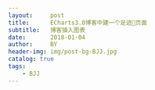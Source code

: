 ```yaml
---
layout:     post
title:      ECharts3.0博客中建一个足迹👣页面
subtitle:   博客插入图表
date:       2018-01-04
author:     BY
header-img: img/post-bg-BJJ.jpg
catalog: true
tags:
    - BJJ
---
```

<div id="myMap" style="width: 100%;height:600px;"></div>
<script type="text/javascript" src="http://echarts.baidu.com/gallery/vendors/echarts/echarts-all-3.js"></script>

<script type="text/javascript" src="http://echarts.baidu.com/gallery/vendors/echarts/map/js/china.js"></script>
<script>
    var myChart = echarts.init(document.getElementById('myMap'));

var data = [
    {name: '吴川', value: ['1995.11 ～ forever', '出生成长的地方，永远的家']},
    {name: '苏州', value: ['2015.9 ～ now', '15年就读苏州大学，有幸在这个江南水乡生活']},
    {name: '北京', value: ['2016.07', '暑期游']},
    {name: '无锡', value: ['2017.03', '太湖鼋头渚国际樱花动漫节']}
];
var geoCoordMap = {
    '吴川':[110.364977,21.274898],
    '苏州':[120.619585,31.299379],
    '北京':[116.405285,39.904989],
    '无锡':[120.301663,32.5]
};

var convertData = function (data) {
    var res = [];
    for (var i = 0; i < data.length; i++) {
        var geoCoord = geoCoordMap[data[i].name];
        if (geoCoord) {
            res.push({
                name: data[i].name,
                value: geoCoord.concat(data[i].value)
            });
            //console.log(res)
        }
    }
    return res;
};

option = {
    // backgroundColor: '#404a59',
    title: {
    },
    tooltip: {
        trigger: 'item',
        padding: 10,
        backgroundColor: '#222',
        borderColor: '#777',
        borderWidth: 1,
        formatter: function (params) {
            name = params.name
            time = params.value[2]
            describe = params.value[3]
            return '<div style="border-bottom: 1px solid rgba(255,255,255,.3); font-size: 18px;padding-bottom: 7px;margin-bottom: 7px">'
                + name
                + '</div>'
                + time
                + '<br>'
                + describe;
        }
    },
    geo: {
        map: 'china',
        label: {
            emphasis: {
                show: false
            }
        },
        roam: false,
        itemStyle: {
            normal: {
                areaColor: '#e6e6e6',
                borderColor: '#111'
            },
            emphasis: {
                areaColor: '#cccccc'
            }
        }
    },
    series : [
        {
            name: '足迹',
            type: 'effectScatter',
            coordinateSystem: 'geo',
            data: convertData(data),
            showEffectOn: 'render',
            rippleEffect: {
                brushType: 'stroke'
            },
            hoverAnimation: true,
            label: {
                normal: {
                    formatter: '{b}',
                    position: 'right',
                    show: true
                }
            },
            itemStyle: {
                normal: {
                    color: '#4d4d4d',
                    shadowBlur: 10,
                    shadowColor: '#333'
                }
            },
            zlevel: 1
        }
    ]
};
myChart.setOption(option);
</script>


